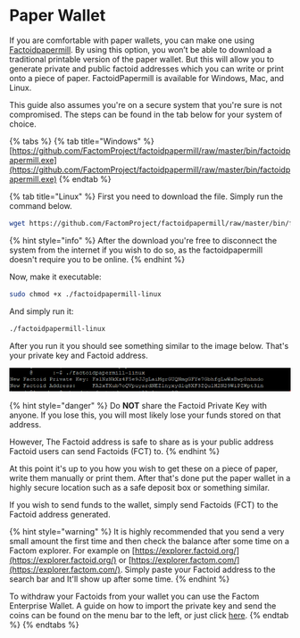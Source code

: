 # Paper Wallet

If you are comfortable with paper wallets, you can make one using [Factoidpapermill](https://github.com/FactomProject/factoidpapermill). By using this option, you won’t be able to download a traditional printable version of the paper wallet. But this will allow you to generate private and public factoid addresses which you can write or print onto a piece of paper. FactoidPapermill is available for Windows, Mac, and Linux.

This guide also assumes you're on a secure system that you're sure is not compromised. The steps can be found in the tab below for your system of choice. 

{% tabs %}
{% tab title="Windows" %}
[https://github.com/FactomProject/factoidpapermill/raw/master/bin/factoidpapermill.exe](https://github.com/FactomProject/factoidpapermill/raw/master/bin/factoidpapermill.exe)
{% endtab %}

{% tab title="Linux" %}
First you need to download the file. Simply run the command below.

```bash
wget https://github.com/FactomProject/factoidpapermill/raw/master/bin/factoidpapermill-linux
```

{% hint style="info" %}
After the download you're free to disconnect the system from the internet if you wish to do so, as the factoidpapermill doesn't require you to be online. 
{% endhint %}

Now, make it executable:

```bash
sudo chmod +x ./factoidpapermill-linux
```

And simply run it:

```bash
./factoidpapermill-linux
```

After you run it you should see something similar to the image below. That's your private key and Factoid address. 

![Example of running the Factoidpapermill on Linux. ](../.gitbook/assets/papermill-example.PNG)

{% hint style="danger" %}
Do **NOT** share the Factoid Private Key with anyone. If you lose this, you will most likely lose your funds stored on that address. 

However, The Factoid address is safe to share as is your public address Factoid users can send Factoids \(FCT\) to. 
{% endhint %}

At this point it's up to you how you wish to get these on a piece of paper, write them manually or print them. After that's done put the paper wallet in a highly secure location such as a safe deposit box or something similar. 

If you wish to send funds to the wallet, simply send Factoids \(FCT\) to the Factoid address generated. 

{% hint style="warning" %}
It is highly recommended that you send a very small amount the first time and then check the balance after some time on a Factom explorer. For example on [https://explorer.factoid.org/](https://explorer.factoid.org/) or [https://explorer.factom.com/](https://explorer.factom.com/). Simply paste your Factoid address to the search bar and It'll show up after some time. 
{% endhint %}

To withdraw your Factoids from your wallet you can use the Factom Enterprise Wallet. A guide on how to import the private key and send the coins can be found on the menu bar to the left, or just click [here](https://developers.factomprotocol.org/wallets/enterprise-wallet-setup). 
{% endtab %}
{% endtabs %}


